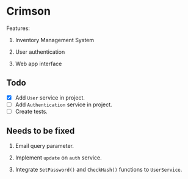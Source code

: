# Crimson

Features:

1. Inventory Management System

2. User authentication

3. Web app interface

## Todo

- [x] Add `User` service in project.
- [ ] Add `Authentication` service in project.
- [ ] Create tests.

## Needs to be fixed

1. Email query parameter.

2. Implement `update` on `auth` service.

3. Integrate `SetPassword()` and `CheckHash()` functions to `UserService`.
